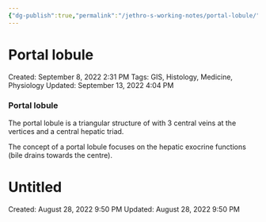 ```yaml
---
{"dg-publish":true,"permalink":"/jethro-s-working-notes/portal-lobule/","dgPassFrontmatter":true}
---
```



# Portal lobule

Created: September 8, 2022 2:31 PM
Tags: GIS, Histology, Medicine, Physiology
Updated: September 13, 2022 4:04 PM

### Portal lobule

The portal lobule is a triangular structure of with 3 central veins at the vertices and a central hepatic triad.

The concept of a portal lobule focuses on the hepatic exocrine functions (bile drains towards the centre).


<div class="transclusion internal-embed is-loaded"><div class="markdown-embed">





# Untitled

Created: August 28, 2022 9:50 PM
Updated: August 28, 2022 9:50 PM

</div></div>
